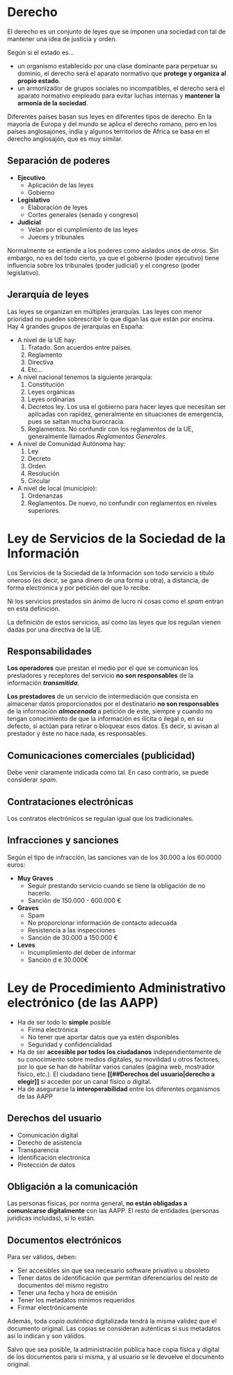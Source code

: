 
# Derecho

El derecho es un conjunto de leyes que se imponen una sociedad con tal de mantener una idea de justicia y orden.

Según si el estado es...
- un organismo establecido por una clase dominante para perpetuar su dominio, el derecho será el aparato normativo que **protege y organiza al propio estado**.
- un armonizador de grupos sociales no incompatibles, el derecho será el aparato normativo empleado para evitar luchas internas y **mantener la armonía de la sociedad**.

Diferentes países basan sus leyes en diferentes tipos de derecho. En la mayoría de Europa y del mundo se aplica el derecho romano, pero en los países anglosajones, india y algunos territorios de África se basa en el derecho anglosajón, que es muy similar.

## Separación de poderes

- **Ejecutivo**
    - Aplicación de las leyes
    - Gobierno
- **Legislativo**
    - Elaboración de leyes
    - Cortes generales (senado y congreso)
- **Judicial**
    - Velan por el cumplimiento de las leyes
    - Jueces y tribunales

Normalmente se entiende a los poderes como aislados unos de otros. Sin embargo, no es del todo cierto, ya que el gobierno (poder ejecutivo) tiene influencia sobre los tribunales (poder judicial) y el congreso (poder legislativo).

## Jerarquía de leyes

Las leyes se organizan en múltiples jerarquías. Las leyes con menor prioridad no pueden sobrescribir lo que digan las que están por encima. Hay 4 grandes grupos de jerarquías en España: 

- A nivel de la UE hay:
    1. Tratado. Son acuerdos entre países.
    2. Reglamento
    3. Directiva
    4. Etc...
- A nivel nacional tenemos la siguiente jerarquía:
    1. Constitución
    2. Leyes orgánicas
    3. Leyes ordinarias
    4. Decretos ley. Los usa el gobierno para hacer leyes que necesitan ser aplicadas con rapidez, generalmente en situaciones de emergencia, pues se saltan mucha burocracia.
    5. Reglamentos. No confundir con los reglamentos de la UE, generalmente llamados *Reglamentos Generales*.
- A nivel de Comunidad Autónoma hay:
    1. Ley
    2. Decreto
    3. Orden
    4. Resolución
    5. Circular
- A nivel de local (municipio):
    1.  Ordenanzas
    2. Reglamentos. De nuevo, no confundir con reglamentos en niveles superiores.

# Ley de Servicios de la Sociedad de la Información

Los Servicios de la Sociedad de la Información son todo servicio a título oneroso (es decir, se gana dinero de una forma u otra), a distancia, de forma electrónica y por petición del que lo recibe.

Ni los servicios prestados sin ánimo de lucro ni cosas como el *spam* entran en esta definición.

La definición de estos servicios, así como las leyes que los regulan vienen dadas por una directiva de la UE.

## Responsabilidades

**Los operadores** que prestan el medio por el que se comunican los prestadores y receptores del servicio **no son responsables** de la información ***transmitida***.

**Los prestadores** de un servicio de intermediación que consista en almacenar datos proporcionados por el destinatario **no son responsables** de la información ***almacenada*** a petición de este, siempre y cuando no tengan conocimiento de que la información es ilícita o ilegal o, en su defecto, si actúan para retirar o bloquear esos datos. Es decir, si avisan al prestador y éste no hace nada, es responsables.

## Comunicaciones comerciales (publicidad)

Debe venir claramente indicada como tal. En caso contrario, se puede considerar *spam*.

## Contrataciones electrónicas

Los contratos electrónicos se regulan igual que los tradicionales.

## Infracciones y sanciones

Según el tipo de infracción, las sanciones van de los 30.000 a los 60.0000 euros:
- **Muy Graves**
    - Seguir prestando servicio cuando se tiene la obligación de no hacerlo.
    - Sanción de 150.000 - 600.000 €
- **Graves**
    - Spam
    - No proporcionar información de contacto adecuada
    - Resistencia a las inspecciones
    - Sanción de 30.000 a 150.000 €
- **Leves**
    - Incumplimiento del deber de informar
    - Sanción d e 30.000€


# Ley de Procedimiento Administrativo electrónico (de las AAPP)

- Ha de ser todo lo **simple** posible
    - Firma electrónica
    - No tener que aportar datos que ya estén disponibles
    - Seguridad y confidencialidad
- Ha de ser **accesible por todos los ciudadanos** independientemente de su conocimiento sobre medios digitales, su movilidad u otros factores, por lo que se han de habilitar varios canales (página web, mostrador físico, etc.). El ciudadano tiene **[[##Derechos del usuario|derecho a elegir]]** si acceder por un canal físico o digital.
- Ha de asegurarse la **interoperabilidad** entre los diferentes organismos de las AAPP

## Derechos del usuario

- Comunicación digital
- Derecho de asistencia
- Transparencia
- Identificación electrónica
- Protección de datos

## Obligación a la comunicación

Las personas físicas, por norma general, **no están obligadas a comunicarse digitalmente** con las AAPP. El resto de entidades (personas jurídicas incluidas), sí lo están.

## Documentos electrónicos

Para ser válidos, deben:
- Ser accesibles sin que sea necesario software privativo u obsoleto
- Tener datos de identificación que permitan diferenciarlos del resto de documentos del mismo registro
- Tener una fecha y hora de emisión
- Tener los metadatos mínimos requeridos
- Firmar electrónicamente

Además, toda *copia auténtica* digitalizada tendrá la misma validez que el documento original. Las copias se consideran auténticas si sus metadatos así lo indican y son válidos.

Salvo que sea posible, la administración pública hace copia física y digital de los documentos para sí misma, y al usuario se le devuelve el documento original.